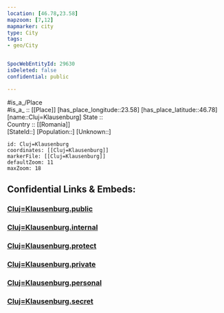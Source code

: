 ```yaml
---
location: [46.78,23.58] 
mapzoom: [7,12] 
mapmarker: city 
type: City
tags:
- geo/City


SpocWebEntityId: 29630
isDeleted: false
confidential: public

---
```

#is_a_/Place  
#is_a_ :: [[Place]] 
[has_place_longitude::23.58] 
[has_place_latitude::46.78] 
[name::Cluj=Klausenburg] 
State ::  
Country :: [[Romania]]  
[StateId::] 
[Population::] 
[Unknown::] 


```leaflet
id: Cluj=Klausenburg
coordinates: [[Cluj=Klausenburg]] 
markerFile: [[Cluj=Klausenburg]] 
defaultZoom: 11 
maxZoom: 18
```


## Confidential Links & Embeds: 

### [Cluj=Klausenburg.public](/_public/\Earth\Continent\Europe\Europe~East\Romania\Regions~Romania\Romania~Nord-Vest\Cluj\CityCluj=Klausenburg.public.md) 

### [Cluj=Klausenburg.internal](/_internal/\Earth\Continent\Europe\Europe~East\Romania\Regions~Romania\Romania~Nord-Vest\Cluj\CityCluj=Klausenburg.internal.md) 

### [Cluj=Klausenburg.protect](/_protect/\Earth\Continent\Europe\Europe~East\Romania\Regions~Romania\Romania~Nord-Vest\Cluj\CityCluj=Klausenburg.protect.md) 

### [Cluj=Klausenburg.private](/_private/\Earth\Continent\Europe\Europe~East\Romania\Regions~Romania\Romania~Nord-Vest\Cluj\CityCluj=Klausenburg.private.md) 

### [Cluj=Klausenburg.personal](/_personal/\Earth\Continent\Europe\Europe~East\Romania\Regions~Romania\Romania~Nord-Vest\Cluj\CityCluj=Klausenburg.personal.md) 

### [Cluj=Klausenburg.secret](/_secret/\Earth\Continent\Europe\Europe~East\Romania\Regions~Romania\Romania~Nord-Vest\Cluj\CityCluj=Klausenburg.secret.md)

